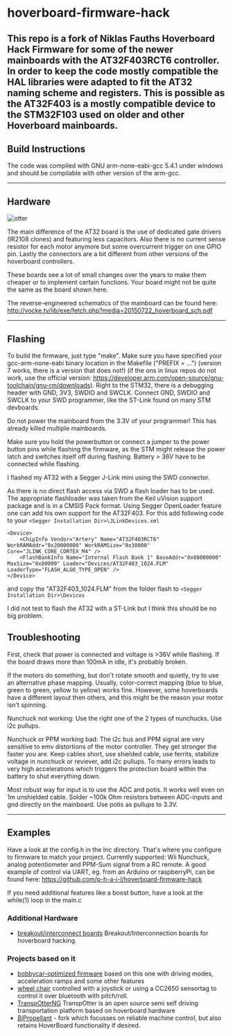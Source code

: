 # hoverboard-firmware-hack

This repo is a fork of Niklas Fauths Hoverboard Hack Firmware for some of the newer mainboards with the 
AT32F403RCT6 controller. In order to keep the code mostly compatible the HAL libraries were adapted to fit
the AT32 naming scheme and registers. This is possible as the AT32F403 is a mostly compatible device to the
STM32F103 used on older and other Hoverboard mainboards.
---

## Build Instructions

The code was compiled with GNU arm-none-eabi-gcc 5.4.1 under windows and should be compilable with other version of the arm-gcc.


---

## Hardware
![otter](https://raw.githubusercontent.com/cloidnerux/hoverboard-firmware-hack/master/pinout.png)

The main difference of the AT32 board is the use of dedicated gate drivers (IR2108 clones) and featuring less
capacitors. Also there is no current sense resistor for each motor anymore but some overcurrent trigger on one GPIO pin.
Lastly the connectors are a bit different from other versions of the hoverboard controllers.

These boards see a lot of small changes over the years to make them cheaper or to implement certain functions. Your board
might not be quite the same as the board shown here.

The reverse-engineered schematics of the mainboard can be found here:
http://vocke.tv/lib/exe/fetch.php?media=20150722_hoverboard_sch.pdf

---

## Flashing
To build the firmware, just type "make". Make sure you have specified your gcc-arm-none-eabi binary location in the Makefile ("PREFIX = ...") (version 7 works, there is a version that does not!) (if the ons in linux repos do not work, use the official version: https://developer.arm.com/open-source/gnu-toolchain/gnu-rm/downloads). Right to the STM32, there is a debugging header with GND, 3V3, SWDIO and SWCLK. Connect GND, SWDIO and SWCLK to your SWD programmer, like the ST-Link found on many STM devboards.

Do not power the mainboard from the 3.3V of your programmer! This has already killed multiple mainboards.

Make sure you hold the powerbutton or connect a jumper to the power button pins while flashing the firmware, as the STM might release the power latch and switches itself off during flashing. Battery > 36V have to be connected while flashing.

I flashed my AT32 with a Segger J-Link mini using the SWD connector. 

As there is no direct flash access via SWD a flash loader has to be used. The appropriate flashloader was taken from the Keil uVision support package and is in a CMSIS Pack format. Using Segger OpenLoader feature one can add his own support for the AT32F403.
For this add following code to your `<Segger Installation Dir>\JLinkDevices.xml`
    
	<Device>
		<ChipInfo Vendor="Artery" Name="AT32F403RCT6" WorkRAMAddr="0x20000000" WorkRAMSize="0x38000" Core="JLINK_CORE_CORTEX_M4" />
		<FlashBankInfo Name="Internal Flash Bank 1" BaseAddr="0x08000000" MaxSize="0x80000" Loader="Devices/AT32F403_1024.FLM" LoaderType="FLASH_ALGO_TYPE_OPEN" />
	</Device>

and copy the "AT32F403_1024.FLM" from the folder flash to `<Segger Installation Dir>\Devices`

I did not test to flash the AT32 with a ST-Link but I think this should be no big problem.

## Troubleshooting
First, check that power is connected and voltage is >36V while flashing.
If the board draws more than 100mA in idle, it's probably broken.

If the motors do something, but don't rotate smooth and quietly, try to use an alternative phase mapping. Usually, color-correct mapping (blue to blue, green to green, yellow to yellow) works fine. However, some hoverboards have a different layout then others, and this might be the reason your motor isn't spinning.

Nunchuck not working: Use the right one of the 2 types of nunchucks. Use i2c pullups.

Nunchuck or PPM working bad: The i2c bus and PPM signal are very sensitive to emv distortions of the motor controller. They get stronger the faster you are. Keep cables short, use shielded cable, use ferrits, stabilize voltage in nunchuck or reviever, add i2c pullups. To many errors leads to very high accelerations which triggers the protection board within the battery to shut everything down.

Most robust way for input is to use the ADC and potis. It works well even on 1m unshielded cable. Solder ~100k Ohm resistors between ADC-inputs and gnd directly on the mainboard. Use potis as pullups to 3.3V.

---


## Examples

Have a look at the config.h in the Inc directory. That's where you configure to firmware to match your project.
Currently supported: Wii Nunchuck, analog potentiometer and PPM-Sum signal from a RC remote.
A good example of control via UART, eg. from an Arduino or raspberryPi, can be found here:
https://github.com/p-h-a-i-l/hoverboard-firmware-hack

If you need additional features like a boost button, have a look at the while(1) loop in the main.c

### Additional Hardware

* [breakout/interconnect boards](https://github.com/Jan--Henrik/hoverboard-breakout)  Breakout/Interconnection boards for hoverboard hacking.

### Projects based on it
* [bobbycar-optimized firmware](https://github.com/larsmm/hoverboard-firmware-hack-bbcar)  based on this one with driving modes, acceleration ramps and some other features
* [wheel chair](https://github.com/Lahorde/steer_speed_ctrl) controlled with a joystick or using a CC2650 sensortag to control it over  bluetooth with pitch/roll.
* [TranspOtterNG](https://github.com/Jan--Henrik/transpOtterNG) TranspOtter is an open source semi self driving transportation platform based on hoverboard hardware
* [BiPropellant](https://github.com/bipropellant) - fork which focusses on reliable machine control, but also retains HoverBoard functionality if desired.

